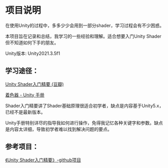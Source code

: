 # 项目说明

在使用Unity的过程中，多多少少会用到一部分shader，学习过程会有不少困惑。

本项目旨在记录和总结，我学习的一些经验和理解。适合想要入门Unity Shader但不知道如何下手的朋友。



Unity版本: Unity2021.3.5f1



## 学习途径：

[Unity Shader入门精要 (豆瓣)](https://book.douban.com/subject/26821639/)

[着色器 - Unity 手册](https://docs.unity3d.com/cn/current/Manual/Shaders.html)



Shader入门精要讲了Shader基础原理很适合初学者，缺点是内容基于Unity5.x，已经不是最新版本。

Unity手册特别详尽的指导我如何进行操作，免得我记忆各种关键字和参数。缺点是内容太详细，导致初学者难以找到解决问题的要点。





## 参考项目：

[《Unity Shader入门精要》-github项目](https://github.com/candycat1992/Unity_Shaders_Book)
